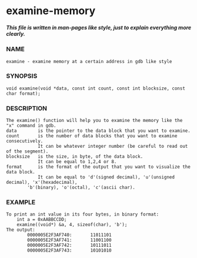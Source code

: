 # examine-memory

##### This file is written in man-pages like style, just to explain everything more clearly.


### NAME  
	examine - examine memory at a certain address in gdb like style 


### SYNOPSIS  
	void examine(void *data, const int count, const int blocksize, const char format);  

### DESCRIPTION  
	The examine() function will help you to examine the memory like the "x" command in gdb.  
	data        is the pointer to the data block that you want to examine.
	count       is the number of data blocks that you want to examine consecutively.  
	            It can be whatever integer number (be careful to read out of the segment).  
	blocksize   is the size, in byte, of the data block.  
	            It can be equal to 1,2,4 or 8.  
	format      is the format of the output that you want to visualize the data block.  
	            It can be equal to 'd'(signed decimal), 'u'(unsigned decimal), 'x'(hexadecimal),
		    'b'(binary), 'o'(octal), 'c'(ascii char).   
	
### EXAMPLE  
	To print an int value in its four bytes, in binary format:
		int a = 0xAABBCCDD;  
		examine((void*) &a, 4, sizeof(char), 'b'); 
	The output:
        	0000005E2F3AF740:       11011101
        	0000005E2F3AF741:       11001100
        	0000005E2F3AF742:       10111011
        	0000005E2F3AF743:       10101010		

